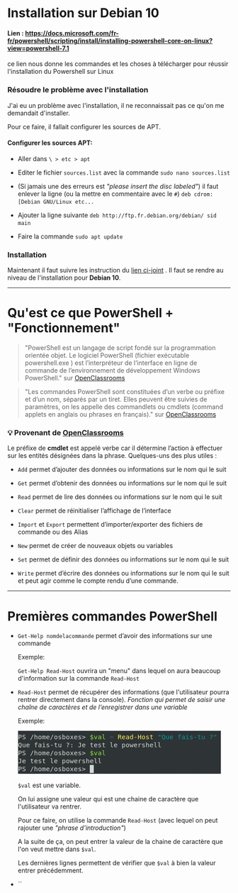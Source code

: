 # Installation sur Debian 10

#### Lien : https://docs.microsoft.com/fr-fr/powershell/scripting/install/installing-powershell-core-on-linux?view=powershell-7.1

ce lien nous donne les commandes et les choses à télécharger pour réussir l'installation du Powershell sur Linux

### Résoudre le problème avec l'installation

J'ai eu un problème avec l'installation, il ne reconnaissait pas ce qu'on me demandait d'installer.

Pour ce faire, il fallait configurer les sources de APT.

#### Configurer les sources APT:

- Aller dans `\ > etc > apt`
- Editer le fichier `sources.list` avec la commande `sudo nano sources.list`
- (Si jamais une des erreurs est *"please insert the disc labeled"*) il faut enlever la ligne (ou la mettre en commentaire avec le `#`) `deb cdrom:[Debian GNU/Linux etc...`
- Ajouter la ligne suivante `deb http://ftp.fr.debian.org/debian/ sid main`

- Faire la commande `sudo apt update`

### Installation

Maintenant il faut suivre les instruction du [lien ci-joint]( https://docs.microsoft.com/fr-fr/powershell/scripting/install/installing-powershell-core-on-linux?view=powershell-7.1)
. Il faut se rendre au niveau de l'installation pour **Debian 10**.

--------------

# Qu'est ce que PowerShell + "Fonctionnement"

> "PowerShell est un langage de script fondé sur la programmation orientée objet. Le logiciel PowerShell (fichier exécutable  powershell.exe  ) est l’interpréteur de l’interface en ligne de commande de l’environnement de développement Windows PowerShell." sur [OpenClassrooms]( https://openclassrooms.com/fr/courses/6344196-planifiez-vos-taches-avec-des-scripts-powershell-sur-windows-server/6527315-utilisez-les-commandes-de-base-de-powershell) 

> "Les commandes PowerShell sont constituées d’un verbe ou préfixe et d’un nom, séparés par un tiret. Elles peuvent être suivies de paramètres, on les appelle des commandlets ou cmdlets (command applets en anglais ou phrases en français)." sur [OpenClassrooms]( https://openclassrooms.com/fr/courses/6344196-planifiez-vos-taches-avec-des-scripts-powershell-sur-windows-server/6527315-utilisez-les-commandes-de-base-de-powershell) 

### :bulb: Provenant de [OpenClassrooms]( https://openclassrooms.com/fr/courses/6344196-planifiez-vos-taches-avec-des-scripts-powershell-sur-windows-server/6527315-utilisez-les-commandes-de-base-de-powershell)

Le préfixe de **cmdlet** est appelé verbe car il détermine l’action à effectuer sur les entités désignées dans la phrase. Quelques-uns des plus utiles :

- `Add`  permet d’ajouter des données ou informations sur le nom qui le suit

- `Get`  permet d’obtenir des données ou informations sur le nom qui le suit

- `Read`  permet de lire des données ou informations sur le nom qui le suit

- `Clear`  permet de réinitialiser l’affichage de l’interface 

- `Import` et `Export`  permettent d’importer/exporter des fichiers de commande ou des Alias

- `New`  permet de créer de nouveaux objets ou variables

- `Set`  permet de définir des données ou informations sur le nom qui le suit

- `Write`  permet d’écrire des données ou informations sur le nom qui le suit et peut agir comme le compte rendu d’une commande.

-------------

# Premières commandes PowerShell

- `Get-Help nomdelacommande` permet d’avoir des informations sur une commande

  Exemple: 
  
  `Get-Help Read-Host` ouvrira un "menu" dans lequel on aura beaucoup d'information sur la commande `Read-Host`
  
- `Read-Host` permet de récupérer des informations (que l'utilisateur pourra rentrer directement dans la console).
*Fonction qui permet de saisir une chaîne de caractères et de l’enregistrer dans une variable*

  Exemple:
  
  ![Read-Host image](./Ressources/test_de_Read-Host.jpg)
  
  `$val` est une variable.
  
  On lui assigne une valeur qui est une chaine de caractère que l'utilisateur va rentrer.
  
  Pour ce faire, on utilise la commande `Read-Host` (avec lequel on peut rajouter une *"phrase d'introduction"*)

  A la suite de ça, on peut entrer la valeur de la chaine de caractère que l'on veut mettre dans `$val`.

  Les dernières lignes permettent de vérifier que `$val` à bien la valeur entrer précédemment.

- ``



